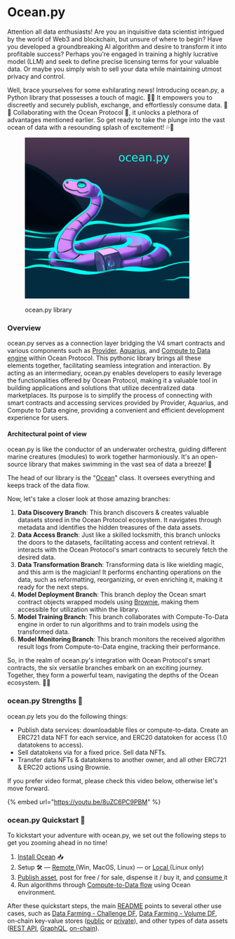 # Ocean.py



Attention all data enthusiasts! Are you an inquisitive data scientist intrigued by the world of Web3 and blockchain, but unsure of where to begin? Have you developed a groundbreaking AI algorithm and desire to transform it into profitable success? Perhaps you're engaged in training a highly lucrative model (LLM) and seek to define precise licensing terms for your valuable data. Or maybe you simply wish to sell your data while maintaining utmost privacy and control.

Well, brace yourselves for some exhilarating news! Introducing ocean.py, a Python library that possesses a touch of magic. 🎩🐍 It empowers you to discreetly and securely publish, exchange, and effortlessly consume data. 🐙💦 Collaborating with the Ocean Protocol 🌊, it unlocks a plethora of advantages mentioned earlier. So get ready to take the plunge into the vast ocean of data with a resounding splash of excitement! 💦🌊

<figure><img src="../../.gitbook/assets/components/ocean_py.png" alt="" width="375"><figcaption><p>ocean.py library</p></figcaption></figure>

### Overview

ocean.py serves as a connection layer bridging the V4 smart contracts and various components such as [Provider](https://github.com/oceanprotocol/provider), [Aquarius](https://github.com/oceanprotocol/aquarius), and [Compute to Data engine](https://github.com/oceanprotocol/operator-service) within Ocean Protocol. This pythonic library brings all these elements together, facilitating seamless integration and interaction. By acting as an intermediary, ocean.py enables developers to easily leverage the functionalities offered by Ocean Protocol, making it a valuable tool in building applications and solutions that utilize decentralized data marketplaces. Its purpose is to simplify the process of connecting with smart contracts and accessing services provided by Provider, Aquarius, and Compute to Data engine, providing a convenient and efficient development experience for users.

#### Architectural point of view

ocean.py is like the conductor of an underwater orchestra, guiding different marine creatures (modules) to work together harmoniously. It's an open-source library that makes swimming in the vast sea of data a breeze! 🌊

The head of our library is the "[Ocean](technical-details.md)" class. It oversees everything and keeps track of the data flow.

Now, let's take a closer look at those amazing branches:

1. **Data Discovery Branch**: This branch discovers & creates valuable datasets stored in the Ocean Protocol ecosystem. It navigates through metadata and identifies the hidden treasures of the data assets.
2. **Data Access Branch**: Just like a skilled locksmith, this branch unlocks the doors to the datasets, facilitating access and content retrieval. It interacts with the Ocean Protocol's smart contracts to securely fetch the desired data.
3. **Data Transformation Branch**: Transforming data is like wielding magic, and this arm is the magician! It performs enchanting operations on the data, such as reformatting, reorganizing, or even enriching it, making it ready for the next steps.
4. **Model Deployment Branch**: This branch deploy the Ocean smart contract objects wrapped models using [Brownie](https://github.com/eth-brownie/brownie), making them accessible for utilization within the library.
5. **Model Training Branch**: This branch collaborates with Compute-To-Data engine in order to run algorithms and to train models using the transformed data.
6. **Model Monitoring Branch**: This branch monitors the received algorithm result logs from Compute-to-Data engine, tracking their performance.

So, in the realm of ocean.py's integration with Ocean Protocol's smart contracts, the six versatile branches embark on an exciting journey. Together, they form a powerful team, navigating the depths of the Ocean ecosystem. 🌊🐙

### ocean.py Strengths 💪

ocean.py lets you do the following things:

* Publish data services: downloadable files or compute-to-data. Create an ERC721 data NFT for each service, and ERC20 datatoken for access (1.0 datatokens to access).
* Sell datatokens via for a fixed price. Sell data NFTs.
* Transfer data NFTs & datatokens to another owner, and all other ERC721 & ERC20 actions using  Brownie.

If you prefer video format, please check this video below, otherwise let's move forward.

{% embed url="https://youtu.be/8uZC6PC9PBM" %}



### ocean.py Quickstart 🚀

To kickstart your adventure with ocean.py, we set out the following steps to get you zooming ahead in no time!

1. [Install Ocean](install.md) 📥
2. Setup 🛠️ — [Remote ](remote-setup.md)(Win, MacOS, Linux) — or [Local ](local-setup.md)(Linux only)
3. [Publish asset](publish-flow.md), post for free / for sale, dispense it / buy it, and [consume ](consume-flow.md)it
4. Run algorithms through [Compute-to-Data flow](compute-flow.md) using Ocean environment.

After these quickstart steps, the main [README](https://github.com/oceanprotocol/ocean.py/blob/main/README.md) points to several other use cases, such as [Data Farming - Challenge DF](https://github.com/oceanprotocol/predict-eth), [Data Farming - Volume DF](https://github.com/oceanprotocol/ocean.py/blob/main/READMEs/df.md), on-chain key-value stores ([public](https://github.com/oceanprotocol/ocean.py/blob/main/READMEs/key-value-public.md) or [private](https://github.com/oceanprotocol/ocean.py/blob/main/READMEs/key-value-private.md)), and other types of data assets ([REST API](https://github.com/oceanprotocol/ocean.py/blob/main/READMEs/publish-flow-restapi.md), [GraphQL](https://github.com/oceanprotocol/ocean.py/blob/main/READMEs/publish-flow-graphql.md), [on-chain](https://github.com/oceanprotocol/ocean.py/blob/main/READMEs/publish-flow-onchain.md)).
